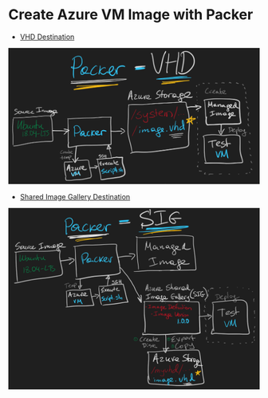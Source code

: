 # Create Azure VM Image with Packer

* [VHD Destination](packer-vhd.md)

![Packer - VHD Destination](../images/packer-vhd.png)

* [Shared Image Gallery Destination](packer-sig.md)

![Packer - Shared Image Gallery Destination](../images/packer-sig.png)
